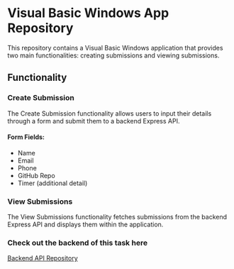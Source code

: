 # Visual Basic Windows App Repository

This repository contains a Visual Basic Windows application that provides two main functionalities: creating submissions and viewing submissions.

## Functionality

### Create Submission

The Create Submission functionality allows users to input their details through a form and submit them to a backend Express API.

#### Form Fields:
- Name
- Email
- Phone
- GitHub Repo
- Timer (additional detail)

### View Submissions

The View Submissions functionality fetches submissions from the backend Express API and displays them within the application.

### Check out the backend of this task here
[Backend API Repository](https://github.com/Sanketkatkade/Slidely-Task-2-Backend)